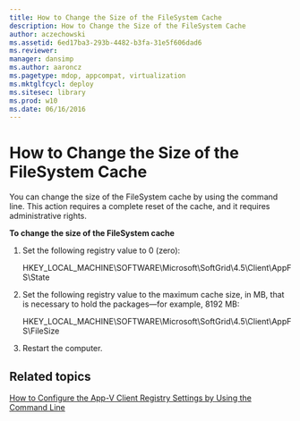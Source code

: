 ```yaml
---
title: How to Change the Size of the FileSystem Cache
description: How to Change the Size of the FileSystem Cache
author: aczechowski
ms.assetid: 6ed17ba3-293b-4482-b3fa-31e5f606dad6
ms.reviewer: 
manager: dansimp
ms.author: aaroncz
ms.pagetype: mdop, appcompat, virtualization
ms.mktglfcycl: deploy
ms.sitesec: library
ms.prod: w10
ms.date: 06/16/2016
---
```



# How to Change the Size of the FileSystem Cache


You can change the size of the FileSystem cache by using the command line. This action requires a complete reset of the cache, and it requires administrative rights.

**To change the size of the FileSystem cache**

1.  Set the following registry value to 0 (zero):

    HKEY\_LOCAL\_MACHINE\\SOFTWARE\\Microsoft\\SoftGrid\\4.5\\Client\\AppFS\\State

2.  Set the following registry value to the maximum cache size, in MB, that is necessary to hold the packages—for example, 8192 MB:

    HKEY\_LOCAL\_MACHINE\\SOFTWARE\\Microsoft\\SoftGrid\\4.5\\Client\\AppFS\\FileSize

3.  Restart the computer.

## Related topics


[How to Configure the App-V Client Registry Settings by Using the Command Line](how-to-configure-the-app-v-client-registry-settings-by-using-the-command-line.md)

 

 





